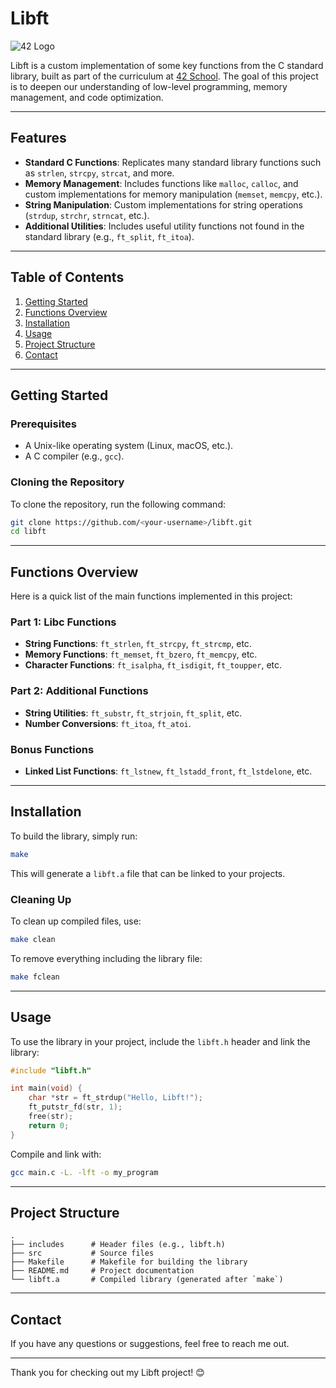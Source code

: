 # Libft

![42 Logo](https://encrypted-tbn0.gstatic.com/images?q=tbn:ANd9GcTXfAZMOWHDQ3DKE63A9jWhIqQaKcKqUIXvzg&s)

Libft is a custom implementation of some key functions from the C standard library, built as part of the curriculum at [42 School](https://42.fr/). The goal of this project is to deepen our understanding of low-level programming, memory management, and code optimization.

---

## Features

- **Standard C Functions**: Replicates many standard library functions such as `strlen`, `strcpy`, `strcat`, and more.
- **Memory Management**: Includes functions like `malloc`, `calloc`, and custom implementations for memory manipulation (`memset`, `memcpy`, etc.).
- **String Manipulation**: Custom implementations for string operations (`strdup`, `strchr`, `strncat`, etc.).
- **Additional Utilities**: Includes useful utility functions not found in the standard library (e.g., `ft_split`, `ft_itoa`).

---

## Table of Contents

1. [Getting Started](#getting-started)
2. [Functions Overview](#functions-overview)
3. [Installation](#installation)
4. [Usage](#usage)
5. [Project Structure](#project-structure)
6. [Contact](#contact)

---

## Getting Started

### Prerequisites

- A Unix-like operating system (Linux, macOS, etc.).
- A C compiler (e.g., `gcc`).

### Cloning the Repository

To clone the repository, run the following command:

```bash
git clone https://github.com/<your-username>/libft.git
cd libft
```

---

## Functions Overview

Here is a quick list of the main functions implemented in this project:

### Part 1: Libc Functions
- **String Functions**: `ft_strlen`, `ft_strcpy`, `ft_strcmp`, etc.
- **Memory Functions**: `ft_memset`, `ft_bzero`, `ft_memcpy`, etc.
- **Character Functions**: `ft_isalpha`, `ft_isdigit`, `ft_toupper`, etc.

### Part 2: Additional Functions
- **String Utilities**: `ft_substr`, `ft_strjoin`, `ft_split`, etc.
- **Number Conversions**: `ft_itoa`, `ft_atoi`.

### Bonus Functions
- **Linked List Functions**: `ft_lstnew`, `ft_lstadd_front`, `ft_lstdelone`, etc.

---

## Installation

To build the library, simply run:

```bash
make
```

This will generate a `libft.a` file that can be linked to your projects.

### Cleaning Up

To clean up compiled files, use:

```bash
make clean
```

To remove everything including the library file:

```bash
make fclean
```

---

## Usage

To use the library in your project, include the `libft.h` header and link the library:

```c
#include "libft.h"

int main(void) {
    char *str = ft_strdup("Hello, Libft!");
    ft_putstr_fd(str, 1);
    free(str);
    return 0;
}
```

Compile and link with:

```bash
gcc main.c -L. -lft -o my_program
```

---

## Project Structure

```
.
├── includes      # Header files (e.g., libft.h)
├── src           # Source files
├── Makefile      # Makefile for building the library
├── README.md     # Project documentation
└── libft.a       # Compiled library (generated after `make`)
```

---

## Contact

If you have any questions or suggestions, feel free to reach me out.

---

Thank you for checking out my Libft project! 😊
